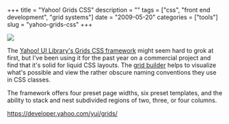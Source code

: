 +++
title = "Yahoo! Grids CSS"
description = ""
tags = ["css", "front end development", "grid systems"]
date = "2009-05-20"
categories = ["tools"]
slug = "yahoo-grids-css"
+++


<div class="tool-screenshot mb1"><a href="https://developer.yahoo.com/yui/grids/"><img id="bluga-thumbnail-2717" class="bluga-thumbnail custom" src="//media.konigi.com/bluga/
wt522febc338132_custom.jpg"/></a></div><p>The <a href="https://developer.yahoo.com/yui/grids/">Yahoo! UI Library's Grids CSS framework</a> might seem hard to grok at first, but I've been using it for the past year on a commercial project and find that it's solid for liquid CSS layouts. The <a href="https://developer.yahoo.com/yui/grids/builder/">grid builder</a> helps to visualize what's possible and view the rather obscure naming conventions they use in CSS classes.</p>
<p>The framework offers four preset page widths, six preset templates, and the ability to stack and nest subdivided regions of two, three, or four columns.</p>
  
<p><a href="https://developer.yahoo.com/yui/grids/">https://developer.yahoo.com/yui/grids/</a></p>
      
